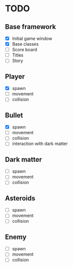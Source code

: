# TODO
## Base framework
- [x] Initial game window
- [x] Base classes
- [ ] Score board
- [ ] Titles
- [ ] Story

## Player 
- [x] spawn
- [ ] movement
- [ ] collision

## Bullet
- [x] spawn
- [ ] movement
- [ ] collision
- [ ] interaction with dark matter

## Dark matter
- [ ] spawn
- [ ] movement
- [ ] collision

## Asteroids
- [ ] spawn
- [ ] movement
- [ ] collision

## Enemy
- [ ] spawn
- [ ] movement
- [ ] collision